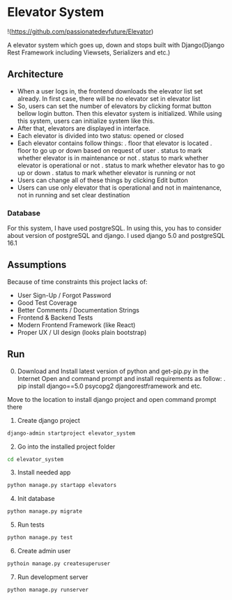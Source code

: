 # Elevator System  #

!(https://github.com/passionatedevfuture/Elevator)

A elevator system which goes up, down and stops built with Django(Django Rest Framework including Viewsets, Serializers and etc.)

## Architecture ##
 - When a user logs in, the frontend downloads the elevator list set already. In first case, there will be no elevator set in elevator list
 - So, users can set the number of elevators by clicking format button bellow login button. Then this elevator system is initialized.
   While using this system, users can initialize system like this.
 - After that, elevators are displayed in interface.
 - Each elevator is divided into two status: opened or closed
 - Each elevator contains follow things:
   . floor that elevator is located
   . floor to go up or down based on request of user
   . status to mark whether elevator is in maintenance or not
   . status to mark whether elevator is operational or not
   . status to mark whether elevator has to go up or down
   . status to mark whether elevator is running or not
 - Users can change all of these things by clicking Edit button
 - Users can use only elevator that is operational and not in maintenance, not in running and set clear destination

### Database ###
For this system, I have used postgreSQL.
In using this, you has to consider about version of postgreSQL and django. I used django 5.0 and postgreSQL 16.1

## Assumptions ##

Because of time constraints this project lacks of:

- User Sign-Up / Forgot Password
- Good Test Coverage
- Better Comments / Documentation Strings
- Frontend & Backend Tests
- Modern Frontend Framework (like React)
- Proper UX / UI design (looks plain bootstrap)

## Run ##

0. Download and Install latest version of python and get-pip.py in the Internet
   Open and command prompt and install requirements as follow:
   . pip install django==5.0 psycopg2 djangorestframework and etc.

Move to the location to install django project and open command prompt there
1. Create django project
```bash
django-admin startproject elevator_system
```
2. Go into the installed project folder
```bash
cd elevator_system
```
3. Install needed app
```bash
python manage.py startapp elevators
```
4. Init database
```bash
python manage.py migrate
```
5. Run tests
```bash
python manage.py test
```
6. Create admin user
```bash
pythoin manage.py createsuperuser
```
7. Run development server
```bash
python manage.py runserver

